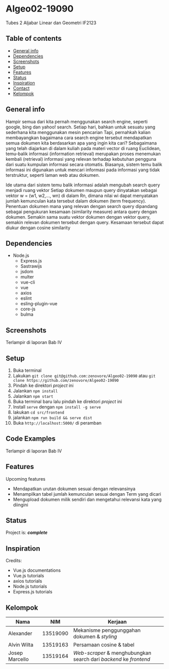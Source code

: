 # Algeo02-19090
Tubes 2 Aljabar Linear dan Geometri IF2123

## Table of contents
* [General info](#general-info)
* [Dependencies](#dependencies)
* [Screenshots](#screenshots)
* [Setup](#setup)
* [Features](#features)
* [Status](#status)
* [Inspiration](#inspiration)
* [Contact](#contact)
* [Kelompok](#kelompok)

## General info<a href="general-info"></a>
Hampir semua dari kita pernah menggunakan search engine, seperti google, bing
dan yahoo! search. Setiap hari, bahkan untuk sesuatu yang sederhana kita
menggunakan mesin pencarian Tapi, pernahkah kalian membayangkan bagaimana cara
search engine tersebut mendapatkan semua dokumen kita berdasarkan apa yang
ingin kita cari?  Sebagaimana yang telah diajarkan di dalam kuliah pada materi
vector di ruang Euclidean, temu-balik informasi (information retrieval)
merupakan proses menemukan kembali (retrieval) informasi yang relevan terhadap
kebutuhan pengguna dari suatu kumpulan informasi secara otomatis. Biasanya,
sistem temu balik informasi ini digunakan untuk mencari informasi pada
informasi yang tidak terstruktur, seperti laman web atau dokumen.

Ide utama dari sistem temu balik informasi adalah mengubah search query menjadi
ruang vektor Setiap dokumen maupun query dinyatakan sebagai vektor w = (w1,
w2,..., wn) di dalam Rn, dimana nilai wi dapat menyatakan jumlah kemunculan
kata tersebut dalam dokumen (term frequency). Penentuan dokumen mana yang
relevan dengan search query dipandang sebagai pengukuran kesamaan (similarity
measure) antara query dengan dokumen. Semakin sama suatu vektor dokumen dengan
vektor query, semakin relevan dokumen tersebut dengan query. Kesamaan tersebut
dapat diukur dengan cosine similarity

## Dependencies<a href="dependencies"></a>
* Node.js
    * Express.js
    * Sastrawijs
    * jsdom
    * multer
    * vue-cli
    * vue
    * axios
    * eslint
    * esling-plugin-vue
    * core-js
    * bulma

## Screenshots<a href="screenshots"></a>
Terlampir di laporan Bab IV

## Setup<a href="setup"></a>
1. Buka terminal
1. Lakukan `git clone git@github.com:zenovore/Algeo02-19090` atau `git clone
   https://github.com/zenovore/Algeo02-19090`
1. Pindah ke direktori *project* ini
1. Jalankan `npm install`
1. Jalankan `npm start`
1. Buka terminal baru lalu pindah ke direktori *project* ini
1. Install `serve` dengan `npm install -g serve`
1. lakukan `cd src/frontend`
1. jalankan `npm run build && serve dist`
1. Buka `http://localhost:5000/` di peramban

## Code Examples
Terlampir di laporan Bab IV

## Features<a href="features"></a>
Upcoming features
* Mendapatkan urutan dokumen sesuai dengan relevansinya
* Menampilkan tabel jumlah kemunculan sesuai dengan Term yang dicari
* Mengupload dokumen milik sendiri dan mengetahui relevansi kata yang diingini

## Status<a href="status"></a>
Project is: ***complete***

## Inspiration<a href="inspiration"></a>
Credits:
* Vue.js documentations
* Vue.js tutorials
* axios tutorials
* Node.js tutorials
* Express.js tutorials

## Kelompok<a href="kelompok"></a>

| Nama | NIM | Kerjaan |
|------|-----|---------|
| Alexander | 13519090 | Mekanisme penggunggahan dokumen & *styling* |
| Alvin Wilta | 13519163 | Persamaan cosine & tabel |
| Josep Marcello | 13519164 | *Web-scraper* & menghubungkan search dari *backend* ke *frontend* |
